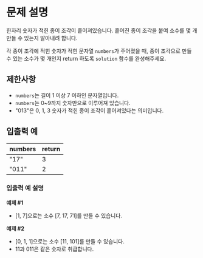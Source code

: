 # 문제 설명

한자리 숫자가 적힌 종이 조각이 흩어져있습니다. 흩어진 종이 조각을 붙여 소수를 몇 개 만들 수 있는지 알아내려 합니다.

각 종이 조각에 적힌 숫자가 적힌 문자열 `numbers`가 주어졌을 때, 종이 조각으로 만들 수 있는 소수가 몇 개인지 return 하도록 `solution` 함수를 완성해주세요.

## 제한사항

- `numbers`는 길이 1 이상 7 이하인 문자열입니다.
- `numbers`는 0~9까지 숫자만으로 이루어져 있습니다.
- "013"은 0, 1, 3 숫자가 적힌 종이 조각이 흩어져있다는 의미입니다.

## 입출력 예

| numbers | return |
|---------|--------|
| "17"    | 3      |
| "011"   | 2      |

### 입출력 예 설명

**예제 #1**

- [1, 7]으로는 소수 [7, 17, 71]를 만들 수 있습니다.

**예제 #2**

- [0, 1, 1]으로는 소수 [11, 101]를 만들 수 있습니다.
- 11과 011은 같은 숫자로 취급합니다.
